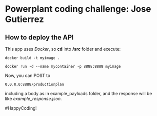 # Powerplant coding challenge: Jose Gutierrez

## How to deploy the API

This app uses *Docker*, so **cd** into **/src** folder and execute:

```
docker build -t myimage .
```

```
docker run -d --name mycontainer -p 8888:8888 myimage
```

Now, you can POST to 
````
0.0.0.0:8888/productionplan
````
including a body as in example_payloads folder, and the response will be like *example_response.json*.

#HappyCoding!